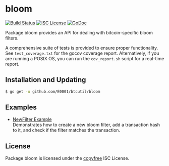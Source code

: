bloom
=====

[![Build Status](http://img.shields.io/travis/btcsuite/btcutil.svg)](https://travis-ci.org/btcsuite/btcutil)
[![ISC License](http://img.shields.io/badge/license-ISC-blue.svg)](http://copyfree.org)
[![GoDoc](http://img.shields.io/badge/godoc-reference-blue.svg)](http://godoc.org/github.com/E0001/btcutil/bloom)

Package bloom provides an API for dealing with bitcoin-specific bloom filters.

A comprehensive suite of tests is provided to ensure proper functionality.  See
`test_coverage.txt` for the gocov coverage report.  Alternatively, if you are
running a POSIX OS, you can run the `cov_report.sh` script for a real-time
report.

## Installation and Updating

```bash
$ go get -u github.com/E0001/btcutil/bloom
```

## Examples

* [NewFilter Example](http://godoc.org/github.com/E0001/btcutil/bloom#example-NewFilter)  
  Demonstrates how to create a new bloom filter, add a transaction hash to it,
  and check if the filter matches the transaction.

## License

Package bloom is licensed under the [copyfree](http://copyfree.org) ISC
License.
